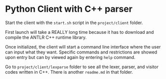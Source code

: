 # Python Client with C++ parser

Start the client with the `start.sh` script in the `project/client` folder. 

First launch will take a REALLY long time because it has to download and compile the ANTLR C++ runtime library.

Once initialized, the client will start a command line interface where the user can input what they want. Specific commands and restrictions are showed upon entry but can by viewed again by entering `help` command.

Go to `project/client/lexparse` folder to see all the lexer, parser, and visitor codes written in C++. There is another `readme.md` in that folder.
